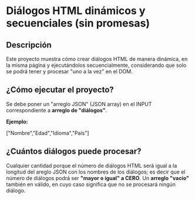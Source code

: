 <h1>Diálogos HTML dinámicos y secuenciales (sin promesas)</h1>
<h2>Descripción</h2>
<p>Este proyecto muestra cómo crear diálogos HTML de manera dinámica, en la misma página y ejecutándolos secuencialmente, considerando que solo se podrá tener y procesar "uno a la vez" en el DOM.</p>

<h2>¿Cómo ejecutar el proyecto?</h2>
<p>Se debe poner un "arreglo JSON" (JSON array) en el INPUT correspondiente a <strong>arreglo de "diálogos"</strong>.</p>
<p><strong>Ejemplo:</strong></p>
["Nombre","Edad","Idioma","País"]
<h2>¿Cuántos diálogos puede procesar?</h2>
<p>Cualquier cantidad porque el número de diálogos HTML será igual a la longitud del areglo JSON con los nombres de los diálogos; es decir que el número de diálogos podrá ser <strong>"mayor o igual" a CERO</strong>. Un <strong>arreglo "vacío"</strong> también en válido, en cuyo caso significa que no se procesará ningún diálogo.</p>
